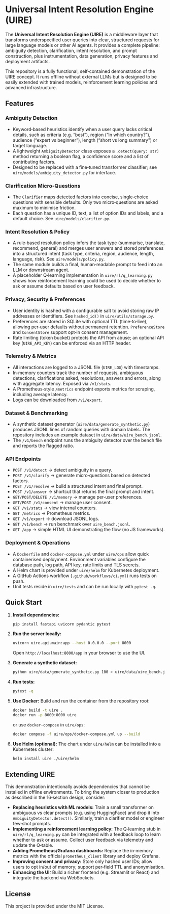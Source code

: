 # Universal Intent Resolution Engine (UIRE)

The **Universal Intent Resolution Engine (UIRE)** is a middleware layer that transforms
underspecified user queries into clear, structured requests for large language models
or other AI agents.  It provides a complete pipeline: ambiguity detection,
clarification, intent resolution, and prompt construction, plus instrumentation,
data generation, privacy features and deployment artifacts.

This repository is a fully functional, self‑contained demonstration of the UIRE
concept.  It runs offline without external LLMs but is designed to be easily
extended with trained models, reinforcement learning policies and advanced
infrastructure.

## Features

### Ambiguity Detection

* Keyword‐based heuristics identify when a user query lacks critical details,
  such as criteria (e.g. “best”), region (“in which country?”), audience
  (“expert vs beginner”), length (“short vs long summary”) or target language.
* A lightweight `AmbiguityDetector` class exposes a `.detect(query: str)`
  method returning a boolean flag, a confidence score and a list of
  contributing factors.
* Designed to be replaced with a fine‑tuned transformer classifier; see
  `uire/models/ambiguity_detector.py` for interface.

### Clarification Micro‑Questions

* The `Clarifier` maps detected factors into concise, single‑choice
  questions with sensible defaults.  Only two micro‑questions are asked
  maximum to minimise friction.
* Each question has a unique ID, text, a list of option IDs and labels, and a
  default choice.  See `uire/models/clarifier.py`.

### Intent Resolution & Policy

* A rule‑based resolution policy infers the task type (summarise, translate,
  recommend, general) and merges user answers and stored preferences into a
  structured intent (task type, criteria, region, audience, length, language,
  risk).  See `uire/models/policy.py`.
* The same module builds a final, human‑readable prompt to feed into an LLM
  or downstream agent.
* A placeholder Q‑learning implementation in `uire/rl/q_learning.py` shows
  how reinforcement learning could be used to decide whether to ask or
  assume defaults based on user feedback.

### Privacy, Security & Preferences

* User identity is hashed with a configurable salt to avoid storing raw IP
  addresses or identifiers.  See `hashed_id()` in `uire/utils/storage.py`.
* Preferences are stored in SQLite with optional TTL (time‑to‑live), allowing
  per‑user defaults without permanent retention.  `PreferenceStore` and
  `ConsentStore` support opt‑in consent management.
* Rate limiting (token bucket) protects the API from abuse; an optional API
  key (`UIRE_API_KEY`) can be enforced via an HTTP header.

### Telemetry & Metrics

* All interactions are logged to a JSONL file (`UIRE_LOG`) with timestamps.
* In‑memory counters track the number of requests, ambiguous detections,
  clarifications asked, resolutions, answers and errors, along with
  aggregate latency.  Exposed via `/v1/stats`.
* A Prometheus‑style `/metrics` endpoint exports metrics for scraping,
  including average latency.
* Logs can be downloaded from `/v1/export`.

### Dataset & Benchmarking

* A synthetic dataset generator (`uire/data/generate_synthetic.py`) produces
  JSONL lines of random queries with domain labels.  The repository includes
  an example dataset in `uire/data/uire_bench.jsonl`.
* The `/v1/bench` endpoint runs the ambiguity detector over the bench file
  and reports the flagged ratio.

### API Endpoints

* `POST /v1/detect` → detect ambiguity in a query.
* `POST /v1/clarify` → generate micro‑questions based on detected factors.
* `POST /v1/resolve` → build a structured intent and final prompt.
* `POST /v1/answer` → shortcut that returns the final prompt and intent.
* `GET/POST/DELETE /v1/memory` → manage per‑user preferences.
* `GET/POST /v1/consent` → manage user consent.
* `GET /v1/stats` → view internal counters.
* `GET /metrics` → Prometheus metrics.
* `GET /v1/export` → download JSONL logs.
* `GET /v1/bench` → run benchmark over `uire_bench.jsonl`.
* `GET /app` → simple HTML UI demonstrating the flow (no JS frameworks).

### Deployment & Operations

* A `Dockerfile` and `docker-compose.yml` under `uire/ops` allow quick
  containerised deployment.  Environment variables configure the database
  path, log path, API key, rate limits and TLS secrets.
* A Helm chart is provided under `uire/helm` for Kubernetes deployment.
* A GitHub Actions workflow (`.github/workflows/ci.yml`) runs tests on push.
* Unit tests reside in `uire/tests` and can be run locally with
  `pytest -q`.

## Quick Start

1. **Install dependencies:**
   ```bash
   pip install fastapi uvicorn pydantic pytest
   ```

2. **Run the server locally:**
   ```bash
   uvicorn uire.api.main:app --host 0.0.0.0 --port 8000
   ```
   Open `http://localhost:8000/app` in your browser to use the UI.

3. **Generate a synthetic dataset:**
   ```bash
   python uire/data/generate_synthetic.py 100 > uire/data/uire_bench.jsonl
   ```

4. **Run tests:**
   ```bash
   pytest -q
   ```

5. **Use Docker:**
   Build and run the container from the repository root:
   ```bash
   docker build -t uire .
   docker run -p 8000:8000 uire
   ```
   or use `docker-compose` in `uire/ops`:
   ```bash
   docker compose -f uire/ops/docker-compose.yml up --build
   ```

6. **Use Helm (optional):**
   The chart under `uire/helm` can be installed into a Kubernetes cluster:
   ```bash
   helm install uire ./uire/helm
   ```

## Extending UIRE

This demonstration intentionally avoids dependencies that cannot be installed in
offline environments.  To bring the system closer to production as described
in the 16‑section design, consider:

* **Replacing heuristics with ML models:** Train a small transformer on
  ambiguous vs clear prompts (e.g. using HuggingFace) and drop it into
  `AmbiguityDetector.detect()`.  Similarly, train a clarifier model or
  engineer few‑shot prompts.
* **Implementing a reinforcement learning policy:** The Q‑learning stub in
  `uire/rl/q_learning.py` can be integrated with a feedback loop to learn
  whether to ask or assume.  Collect user feedback via telemetry and
  update the Q‑table.
* **Adding Prometheus/Grafana dashboards:** Replace the in‑memory metrics
  with the official `prometheus_client` library and deploy Grafana.
* **Improving consent and privacy:** Store only hashed user IDs; allow users
  to opt in/out of memory; support per‑field TTL and anonymisation.
* **Enhancing the UI:** Build a richer frontend (e.g. Streamlit or React) and
  integrate the backend via WebSockets.

## License

This project is provided under the MIT License.